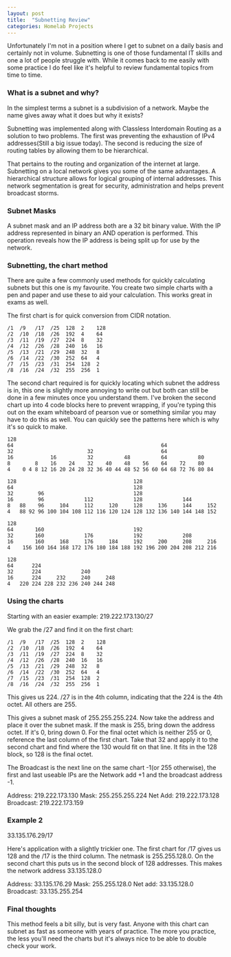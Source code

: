 ```yaml
---
layout: post
title:  "Subnetting Review"
categories: Homelab Projects
---
```

Unfortunately I'm not in a position where I get to subnet on a daily basis and certainly not in volume. Subnetting is one of those fundamental IT skills and one a lot of people struggle with. While it comes back to me easily with some practice I do feel like it's helpful to review fundamental topics from time to time.

### What is a subnet and why?
In the simplest terms a subnet is a subdivision of a network. Maybe the name gives away what it does but why it exists?

Subnetting was implemented along with Classless Interdomain Routing as a solution to two problems. The first was preventing the exhaustion of IPv4 addresses(Still a big issue today). The second is reducing the size of routing tables by allowing them to be hierarchical.

That pertains to the routing and organization of the internet at large. Subnetting on a local network gives you some of the same advantages. A hierarchical structure allows for logical grouping of internal addresses. This network segmentation is great for security, administration and helps prevent broadcast storms.

### Subnet Masks
A subnet mask and an IP address both are a 32 bit binary value. With the IP address represented in binary an AND operation is performed. This operation reveals how the IP address is being split up for use by the network.

### Subnetting, the chart method
There are quite a few commonly used methods for quickly calculating subnets but this one is my favourite. You create two simple charts with a pen and paper and use these to aid your calculation. This works great in exams as well.

The first chart is for quick conversion from CIDR notation. 

``` 
/1  /9   /17  /25  128  2    128
/2  /10  /18  /26  192  4    64
/3  /11  /19  /27  224  8    32
/4  /12  /26  /28  240  16   16
/5  /13  /21  /29  248  32   8
/6  /14  /22  /30  252  64   4
/7  /15  /23  /31  254  128  2
/8  /16  /24  /32  255  256  1
```

The second chart required is for quickly locating which subnet the address is in, this one is slightly more annoying to write out but both can still be done in a few minutes once you understand them. I've broken the second chart up into 4 code blocks here to prevent wrapping, if you're typing this out on the exam whiteboard of pearson vue or something similar you may have to do this as well. You can quickly see the patterns here which is why it's so quick to make.

```
128
64                                                64
32                        32                      64          
16            16          32          48          64          80
8        8    16    24    32    40    48    56    64    72    80
4    0 4 8 12 16 20 24 28 32 36 40 44 48 52 56 60 64 68 72 76 80 84 
```

```
128                                      128
64                                       128
32        96                             128          
16        96             112             128             144
8   88    96     104     112     120     128     136     144     152
4   88 92 96 100 104 108 112 116 120 124 128 132 136 140 144 148 152
```

```
128       
64       160                             192      
32       160             176             192             208    
16       160     168     176     184     192     200     208     216 
4    156 160 164 168 172 176 180 184 188 192 196 200 204 208 212 216
```

```
128
64      224
32      224             240
16      224     232     240     248
4   220 224 228 232 236 240 244 248
```

### Using the charts


Starting with an easier example: 219.222.173.130/27

We grab the /27 and find it on the first chart:

```
/1  /9   /17  /25  128  2    128
/2  /10  /18  /26  192  4    64
/3  /11  /19  /27  224  8    32
/4  /12  /26  /28  240  16   16
/5  /13  /21  /29  248  32   8
/6  /14  /22  /30  252  64   4
/7  /15  /23  /31  254  128  2
/8  /16  /24  /32  255  256  1
```

This gives us 224. /27 is in the 4th column, indicating that the 224 is the 4th octet. All others are 255.

This gives a subnet mask of 255.255.255.224. Now take the address and place it over the subnet mask. If the mask is 255, bring down the address octet. If it's 0, bring down 0. For the final octet which is neither 255 or 0, reference the last column of the first chart. Take that 32 and apply it to the second chart and find where the 130 would fit on that line. It fits in the 128 block, so 128 is the final octet.

The Broadcast is the next line on the same chart -1(or 255 otherwise), the first and last useable IPs are the Network add +1 and the broadcast address -1.

Address:      219.222.173.130
Mask:          255.255.255.224
Net Add:     219.222.173.128
Broadcast:   219.222.173.159


### Example 2
33.135.176.29/17

Here's application with a slightly trickier one. The first chart for /17 gives us 128 and the /17 is the third column. The netmask is 255.255.128.0. On the second chart this puts us in the second block of 128 addresses. This makes the network address 33.135.128.0

Address:    33.135.176.29
Mask:        255.255.128.0
Net add:    33.135.128.0
Broadcast: 33.135.255.254


### Final thoughts
This method feels a bit silly, but is very fast. Anyone with this chart can subnet as fast as someone with years of practice. The more you practice, the less you'll need the charts but it's always nice to be able to double check your work.
